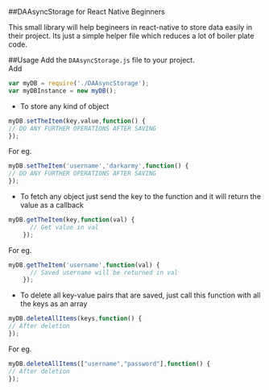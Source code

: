 ##DAAsyncStorage for React Native Beginners

This small library will help begineers in react-native to store data easily in their project. Its just a simple helper file which reduces a lot of boiler plate code.

##Usage
Add the `DAAsyncStorage.js` file to your project. <br>
Add <br>
```javascript
var myDB = require('./DAAsyncStorage');
var myDBInstance = new myDB();
```

* To store any kind of object <br>
```javascript
myDB.setTheItem(key,value,function() { 
// DO ANY FURTHER OPERATIONS AFTER SAVING 
});
```

For eg. <br>
```javascript
myDB.setTheItem('username','darkarmy',function() { 
// DO ANY FURTHER OPERATIONS AFTER SAVING 
});
```

* To fetch any object just send the key to the function and it will return the value as a callback<br>
```javascript
myDB.getTheItem(key,function(val) {
      // Get value in val
    });
```
For eg. <br>
```javascript
myDB.getTheItem('username',function(val) {
      // Saved username will be returned in val
    });
```
    
* To delete all key-value pairs that are saved, just call this function with all the keys as an array<br>
```javascript
myDB.deleteAllItems(keys,function() {
// After deletion
});
```

For eg. <br>
```javascript
myDB.deleteAllItems(["username","password"],function() {
// After deletion
});
```
